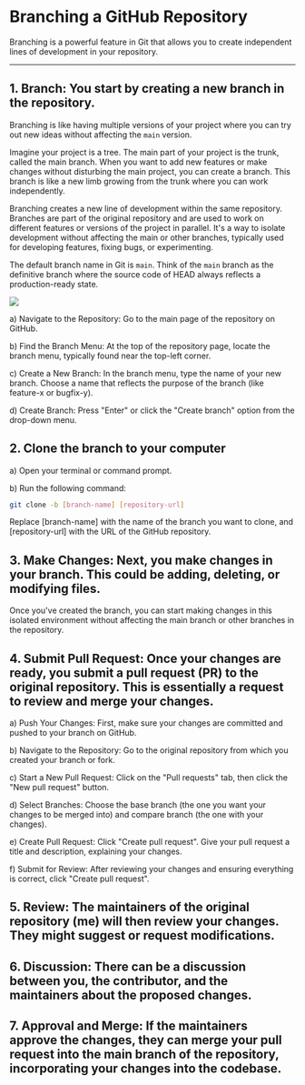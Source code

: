 # Branching a GitHub Repository

Branching is a powerful feature in Git that allows you to create independent lines of development in your repository.

---

## 1.	Branch: You start by creating a new branch in the repository.

Branching is like having multiple versions of your project where you can try out new ideas without affecting the `main` version.

Imagine your project is a tree. The main part of your project is the trunk, called the main branch. When you want to add new features or make changes without disturbing the main project, you can create a branch. This branch is like a new limb growing from the trunk where you can work independently.

Branching creates a new line of development within the same repository. Branches are part of the original repository and are used to work on different features or versions of the project in parallel. It's a way to isolate development without affecting the main or other branches, typically used for developing features, fixing bugs, or experimenting.

The default branch name in Git is `main`. Think of the `main` branch as the definitive branch where the source code of HEAD always reflects a production-ready state.

![](branch_new.png)

a) Navigate to the Repository: Go to the main page of the repository on GitHub.

b) Find the Branch Menu: At the top of the repository page, locate the branch menu, typically found near the top-left corner.

c) Create a New Branch: In the branch menu, type the name of your new branch. Choose a name that reflects the purpose of the branch (like feature-x or bugfix-y).

d) Create Branch: Press "Enter" or click the "Create branch" option from the drop-down menu.

## 2. Clone the branch to your computer

a) Open your terminal or command prompt.

b) Run the following command:
	
```bash
git clone -b [branch-name] [repository-url]
```
		
   Replace [branch-name] with the name of the branch you want to clone, and [repository-url] with the URL of the GitHub repository.

## 3.	Make Changes: Next, you make changes in your branch. This could be adding, deleting, or modifying files.
Once you've created the branch, you can start making changes in this isolated environment without affecting the main branch or other branches in the repository.

## 4.	Submit Pull Request: Once your changes are ready, you submit a pull request (PR) to the original repository. This is essentially a request to review and merge your changes.

a) Push Your Changes: First, make sure your changes are committed and pushed to your branch on GitHub.

 b) Navigate to the Repository: Go to the original repository from which you created your branch or fork.

 c) Start a New Pull Request: Click on the "Pull requests" tab, then click the "New pull request" button.

 d) Select Branches: Choose the base branch (the one you want your changes to be merged into) and compare branch (the one with your changes).

 e) Create Pull Request: Click "Create pull request". Give your pull request a title and description, explaining your changes.

 f) Submit for Review: After reviewing your changes and ensuring everything is correct, click "Create pull request".

## 5.	Review: The maintainers of the original repository (me) will then review your changes. They might suggest or request modifications.

## 6.	Discussion: There can be a discussion between you, the contributor, and the maintainers about the proposed changes.

## 7.	Approval and Merge: If the maintainers approve the changes, they can merge your pull request into the main branch of the repository, incorporating your changes into the codebase.

